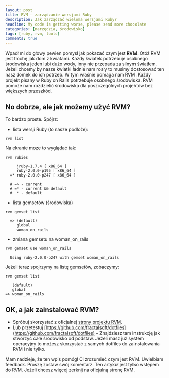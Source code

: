 ```yaml
---
layout: post
title: RVM – zarządzanie wersjami Ruby
description: Jak zarządzać wieloma wersjami Ruby?
headline: My code is getting worse, please send more chocolate
categories: [narzędzia, środowisko]
tags: [ruby, rvm, tools]
comments: true
---
```


Wpadł mi do głowy pewien pomysł jak pokazać czym jest **RVM**. Otóż RVM jest trochę jak dom z kwiatami. Każdy kwiatek potrzebuje osobnego środowiska jeden lubi dużo wody, inny nie przepada za silnym światłem. Jeżeli chcemy by nasze kwiatki ładnie nam rosły to musimy dostosować ten nasz domek do ich potrzeb. W tym właśnie pomaga nam RVM. Każdy projekt pisany w Ruby on Rails potrzebuje osobnego środowiska. RVM pomoże nam rozdzielić środowiska dla poszczególnych projektów bez większych przeszkód.

## No dobrze, ale jak możemy użyć RVM?

To bardzo proste. Spójrz:

- lista wersji Ruby (to nasze podłoże):

```
rvm list
```

Na ekranie może to wyglądać tak:

```
rvm rubies

     jruby-1.7.4 [ x86_64 ]
     ruby-2.0.0-p195 [ x86_64 ]
  =* ruby-2.0.0-p247 [ x86_64 ]

  # => - current
  # =* - current && default
  #  * - default
```

- lista gemsetów (środowiska)

```
rvm gemset list

  => (default)
     global
     woman_on_rails
```

- zmiana gemsetu na woman_on_rails

```
rvm gemset use woman_on_rails

  Using ruby-2.0.0-p247 with gemset woman_on_rails
```

Jeżeli teraz spojrzymy na listę gemsetów, zobaczymy:

```
rvm gemset list

   (default)
   global
=> woman_on_rails
```

## OK, a jak zainstalować RVM?

- Spróbuj skorzystać z oficjalnej [strony projektu RVM](http://rvm.io/rvm/install).
- Lub przetestuj [https://github.com/fractalsoft/dotfiles](https://github.com/fractalsoft/dotfiles) – Znajdziesz tam instrukcję jak stworzyć całe środowisko od podstaw. Jeżeli masz już system operacyjny to możesz skorzystać z samych dotfiles do zainstalowania RVM i nie tylko.

Mam nadzieje, że ten wpis pomógł Ci zrozumieć czym jest RVM. Uwielbiam feedback. Proszę zostaw swój komentarz.
Ten artykuł jest tylko wstępem do RVM. Jeżeli chcesz więcej zerknij na oficjalną stronę RVM.
